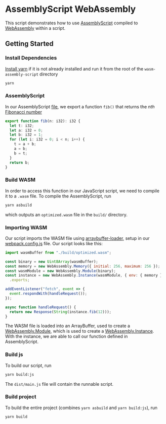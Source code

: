 # AssemblyScript WebAssembly

This script demonstrates how to use [AssemblyScript](https://github.com/AssemblyScript/assemblyscript) 
compiled to [WebAssembly](https://webassembly.org/) within a script.

## Getting Started

### Install Dependencies

[Install yarn](https://yarnpkg.com/en/docs/install) if it is not already 
installed and run it from the root of the `wasm-assembly-script` directory

```bash
yarn
```

### AssemblyScript

In our AssemblyScript [file](./assembly/index.ts), we export a function `fib()` 
that returns the _nth_ [Fibonacci number](https://en.wikipedia.org/wiki/Fibonacci_number)

```ts
export function fib(n: i32): i32 {
  let t: i32;
  let a: i32 = 0;
  let b: i32 = 1;
  for (let i: i32 = 0; i < n; i++) {
    t = a + b;
    a = b;
    b = t;
  }
  return b;
}
```

### Build WASM

In order to access this function in our JavaScript script, we need to compile it 
to a `.wasm` file. To compile the AssemblyScript, run

```bash
yarn asbuild
```

which outputs an `optimized.wasm` file in the `build/` directory.

### Importing WASM

Our script imports the WASM file using [arraybuffer-loader](https://github.com/pine/arraybuffer-loader), 
setup in our [webpack.config.js](./webpack.config.js) file. Our script looks 
like this:

```js
import wasmBuffer from "./build/optimized.wasm";

const binary = new Uint8Array(wasmBuffer);
const memory = new WebAssembly.Memory({ initial: 256, maximum: 256 });
const wasmModule = new WebAssembly.Module(binary);
const instance = new WebAssembly.Instance(wasmModule, { env: { memory } })
  .exports;

addEventListener("fetch", event => {
  event.respondWith(handleRequest());
});

async function handleRequest() {
  return new Response(String(instance.fib(12)));
}
```

The WASM file is loaded into an ArrayBuffer, used to create a [WebAssembly.Module](https://developer.mozilla.org/en-US/docs/Web/JavaScript/Reference/Global_Objects/WebAssembly/Module), 
which is used to create a [WebAssembly.Instance](https://developer.mozilla.org/en-US/docs/Web/JavaScript/Reference/Global_Objects/WebAssembly/Instance). 
With the instance, we are able to call our function defined in AssemblyScript.

### Build js

To build our script, run

```bash
yarn build:js
```

The `dist/main.js` file will contain the runnable script.

### Build project

To build the entire project (combines `yarn asbuild` and `yarn build:js`), run

```bash
yarn build
```
